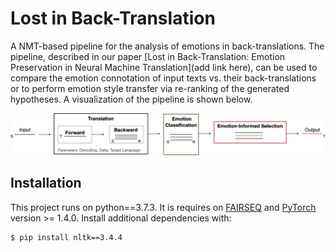 # Lost in Back-Translation

A NMT-based pipeline for the analysis of emotions in back-translations. The pipeline, described in our paper [Lost in Back-Translation:
Emotion Preservation in Neural Machine Translation](add link here), can be used to compare the emotion connotation of input texts vs. their back-translations 
or to perform emotion style transfer via re-ranking of the generated hypotheses. A visualization of the pipeline is shown below.

![procedure](fig/pipeline.png)

## Installation
This project runs on python==3.7.3. It is requires on [FAIRSEQ](https://fairseq.readthedocs.io/en/latest/) and [PyTorch](https://pytorch.org) version >= 1.4.0. Install additional dependencies with:

```sh
$ pip install nltk==3.4.4
```
